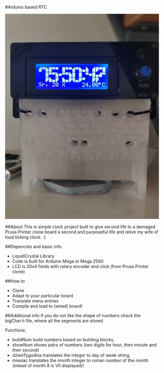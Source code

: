 #Arduino based RTC

![image](Zegar.jpg)

##About
This is simple clock project built to give second life to a damaged Prusa Printer clone board a second and purposeful life and relive my wife of loud ticking clock. :) 

##Depencies and basic info
 - LiquidCrystal Library
 - Code is built for Arduino Mega or Mega 2560
 - LCD is 20x4 fields with rotary encoder and click (from Prusa Printer clone)
 
##How to
- Clone
- Adapt to your particular board
- Translate menu entries
- Compile and load to (wired) board!

##Additional info
If you do not like the shape of numbers check the bigChar.h file, where all the segments are stored.

Functions:
- buildNum build numbers based on building blocks,
- showNum shows pairs of numbers (two digits for hour, then minute and then second)
- dzienTygodnia translates the integer to day of week string,
- miesiac translates the month integer to roman number of the month (intead of month 8 is VII displayed)\  
 
